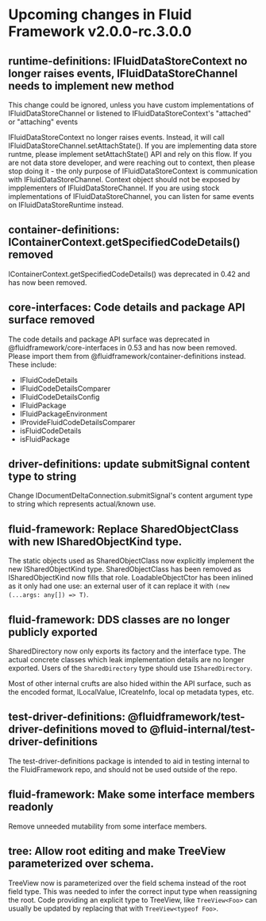 <!-- THIS IS AN AUTOGENERATED FILE. DO NOT EDIT THIS FILE DIRECTLY. -->

# Upcoming changes in Fluid Framework v2.0.0-rc.3.0.0

## runtime-definitions: IFluidDataStoreContext no longer raises events, IFluidDataStoreChannel needs to implement new method

This change could be ignored, unless you have custom implementations of IFluidDataStoreChannel or listened to IFluidDataStoreContext's "attached" or "attaching" events

IFluidDataStoreContext no longer raises events. Instead, it will call IFluidDataStoreChannel.setAttachState(). If you are implementing data store runtme, please implement setAttachState() API and rely on this flow. If you are not data store developer, and were reaching out to context, then please stop doing it - the only purpose of IFluidDataStoreContext is communication with IFluidDataStoreChannel. Context object should not be exposed by impplementers of IFluidDataStoreChannel. If you are using stock implementations of IFluidDataStoreChannel, you can listen for same events on IFluidDataStoreRuntime instead.

## container-definitions: IContainerContext.getSpecifiedCodeDetails() removed

IContainerContext.getSpecifiedCodeDetails() was deprecated in 0.42 and has now been removed.

## core-interfaces: Code details and package API surface removed

The code details and package API surface was deprecated in @fluidframework/core-interfaces in 0.53 and has now been removed. Please import them from @fluidframework/container-definitions instead. These include:

- IFluidCodeDetails
- IFluidCodeDetailsComparer
- IFluidCodeDetailsConfig
- IFluidPackage
- IFluidPackageEnvironment
- IProvideFluidCodeDetailsComparer
- isFluidCodeDetails
- isFluidPackage

## driver-definitions: update submitSignal content type to string

Change IDocumentDeltaConnection.submitSignal's content argument type to string which represents actual/known use.

## fluid-framework: Replace SharedObjectClass with new ISharedObjectKind type.

The static objects used as SharedObjectClass now explicitly implement the new ISharedObjectKind type. SharedObjectClass has been removed as ISharedObjectKind now fills that role. LoadableObjectCtor has been inlined as it only had one use: an external user of it can replace it with `(new (...args: any[]) => T)`.

## fluid-framework: DDS classes are no longer publicly exported

SharedDirectory now only exports its factory and the interface type. The actual concrete classes which leak implementation details are no longer exported. Users of the `SharedDirectory` type should use `ISharedDirectory`.

Most of other internal crufts are also hided within the API surface, such as the encoded format, ILocalValue, ICreateInfo, local op metadata types, etc.

## test-driver-definitions: @fluidframework/test-driver-definitions moved to @fluid-internal/test-driver-definitions

The test-driver-definitions package is intended to aid in testing internal to the FluidFramework repo, and should not be used outside of the repo.

## fluid-framework: Make some interface members readonly

Remove unneeded mutability from some interface members.

## tree: Allow root editing and make TreeView parameterized over schema.

TreeView now is parameterized over the field schema instead of the root field type. This was needed to infer the correct input type when reassigning the root. Code providing an explicit type to TreeView, like `TreeView<Foo>` can usually be updated by replacing that with `TreeView<typeof Foo>`.
